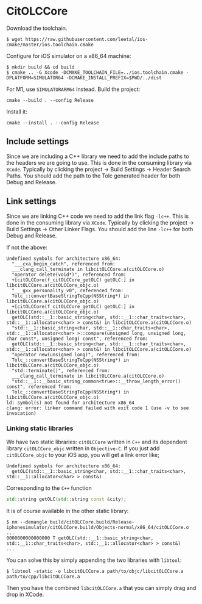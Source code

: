 # CitOLCCore

Download the toolchain.

```shell
$ wget https://raw.githubusercontent.com/leetal/ios-cmake/master/ios.toolchain.cmake
```

Configure for iOS simulator on a x86_64 machine:

```shell
$ mkdir build && cd build
$ cmake .. -G Xcode -DCMAKE_TOOLCHAIN_FILE=../ios.toolchain.cmake -DPLATFORM=SIMULATOR64 -DCMAKE_INSTALL_PREFIX=$PWD/../dist
```

For M1, use `SIMULATORARM64` instead. Build the project:

```shell
cmake --build . --config Release
```

Install it:

```shell
cmake --install . --config Release
```


## Include settings ##

Since we are including a C++ library we need to add the include paths to the headers we are going to use. This is done in the consuming library via `XCode`. Typically by clicking the project -> Build Settings -> Header Search Paths. You should add the path to the Tolc generated header for both Debug and Release.

## Link settings ##

Since we are linking C++ code we need to add the link flag `-lc++`. This is done in the consuming library via `XCode`. Typically by clicking the project -> Build Settings -> Other Linker Flags. You should add the line `-lc++` for both Debug and Release.

If not the above:

```shell
Undefined symbols for architecture x86_64:
  "___cxa_begin_catch", referenced from:
  ___clang_call_terminate in libcitOLCCore.a(citOLCCore.o)
  "operator delete(void*)", referenced from:
  +[citOLCCore(f_citOLCCore_getOLC) getOLC:] in libcitOLCCore.a(citOLCCore_objc.o)
  "___gxx_personality_v0", referenced from:
  Tolc_::convertBaseStringToCpp(NSString*) in libcitOLCCore.a(citOLCCore_objc.o)
  +[citOLCCore(f_citOLCCore_getOLC) getOLC:] in libcitOLCCore.a(citOLCCore_objc.o)
  getOLC(std::__1::basic_string<char, std::__1::char_traits<char>, std::__1::allocator<char> > const&) in libcitOLCCore.a(citOLCCore.o)
  "std::__1::basic_string<char, std::__1::char_traits<char>, std::__1::allocator<char> >::compare(unsigned long, unsigned long, char const*, unsigned long) const", referenced from:
  getOLC(std::__1::basic_string<char, std::__1::char_traits<char>, std::__1::allocator<char> > const&) in libcitOLCCore.a(citOLCCore.o)
  "operator new(unsigned long)", referenced from:
  Tolc_::convertBaseStringToCpp(NSString*) in libcitOLCCore.a(citOLCCore_objc.o)
  "std::terminate()", referenced from:
  ___clang_call_terminate in libcitOLCCore.a(citOLCCore.o)
  "std::__1::__basic_string_common<true>::__throw_length_error() const", referenced from:
  Tolc_::convertBaseStringToCpp(NSString*) in libcitOLCCore.a(citOLCCore_objc.o)
ld: symbol(s) not found for architecture x86_64
clang: error: linker command failed with exit code 1 (use -v to see invocation)
```

### Linking static libraries ###

We have two static libraries: `citOLCCore` written in `C++` and its dependent library `citOLCCore_objc` written in `Objective-C`. If you just add `citOLCCore_objc` to your iOS app, you will get a link error like;

```shell
Undefined symbols for architecture x86_64:
  getOLC(std::__1::basic_string<char, std::__1::char_traits<char>, std::__1::allocator<char> > const&)
```

Corresponding to the `C++` function

```cpp
std::string getOLC(std::string const &city);
```

It is of course available in the other static library:

```shell
$ nm --demangle build/citOLCCore.build/Release-iphonesimulator/citOLCCore.build/Objects-normal/x86_64/citOLCCore.o
...
0000000000000000 T getOLC(std::__1::basic_string<char, std::__1::char_traits<char>, std::__1::allocator<char> > const&)
...
```

You can solve this by simply appending the two libraries with `libtool`:

```shell
$ libtool -static -o libcitOLCCore.a path/to/objc/libcitOLCCore.a path/to/cpp/libcitOLCCore.a
```

Then you have the combined `libcitOLCCore.a` that you can simply drag and drop in XCode.



